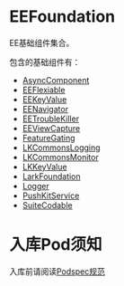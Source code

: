 # EEFoundation

EE基础组件集合。

包含的基础组件有：

- [AsyncComponent](./Libs/AsyncComponent)
- [EEFlexiable](./Libs/EEFlexiable)
- [EEKeyValue](./Libs/EEKeyValue)
- [EENavigator](./Libs/EENavigator)
- [EETroubleKiller](./Libs/EETroubleKiller)
- [EEViewCapture](./Libs/EEViewCapture)
- [FeatureGating](./Libs/FeatureGating)
- [LKCommonsLogging](./Libs/LKCommonsLogging)
- [LKCommonsMonitor](./Libs/LKCommonsMonitor)
- [LKKeyValue](./Libs/LKKeyValue)
- [LarkFoundation](./Libs/LarkFoundation)
- [Logger](./Libs/Logger)
- [PushKitService](./Libs/PushKitService)
- [SuiteCodable](./Libs/SuiteCodable)

# 入库Pod须知

入库前请阅读[Podspec规范](https://bytedance.feishu.cn/space/doc/doccnZwORNUpwphkrhiTgv#)
